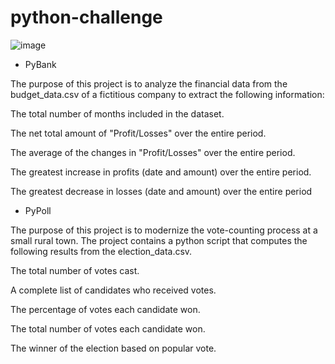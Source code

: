 # python-challenge

![image](https://user-images.githubusercontent.com/118692087/219827424-c55ffdfe-f98a-4c69-81f5-1ddf854268aa.png)


* PyBank

The purpose of this project is to analyze the financial data from the budget_data.csv of a fictitious company to extract the following information:

The total number of months included in the dataset.

The net total amount of "Profit/Losses" over the entire period.

The average of the changes in "Profit/Losses" over the entire period.

The greatest increase in profits (date and amount) over the entire period.

The greatest decrease in losses (date and amount) over the entire period


* PyPoll

The purpose of this project is to modernize the vote-counting process at a small rural town. The project contains a python script that computes the following results from the election_data.csv.

The total number of votes cast.

A complete list of candidates who received votes.

The percentage of votes each candidate won.

The total number of votes each candidate won.

The winner of the election based on popular vote.

